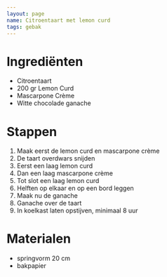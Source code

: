 ```yaml
---
layout: page  
name: Citroentaart met lemon curd
tags: gebak
---
```


# Ingrediënten
- Citroentaart
- 200 gr Lemon Curd
- Mascarpone Crème
- Witte chocolade ganache

# Stappen
1. Maak eerst de lemon curd en mascarpone crème
1. De taart overdwars snijden
1. Eerst een laag lemon curd
1. Dan een laag mascarpone crème
1. Tot slot een laag lemon curd
1. Helften op elkaar en op een bord leggen
1. Maak nu de ganache
1. Ganache over de taart
1. In koelkast laten opstijven, minimaal 8 uur

# Materialen
- springvorm 20 cm
- bakpapier

